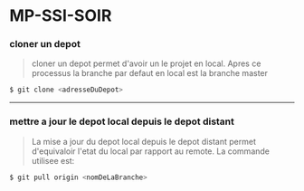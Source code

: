 # MP-SSI-SOIR

### cloner un depot
> cloner un depot permet d'avoir un le projet en local. Apres ce processus la branche par defaut en local est la branche master 

```bash
$ git clone <adresseDuDepot>
```
---
### mettre a jour le depot local depuis le depot distant
> La mise a jour du depot local  depuis le depot distant permet d'equivaloir l'etat du local par rapport au remote. La commande utilisee est:

```bash
$ git pull origin <nomDeLaBranche>
```
